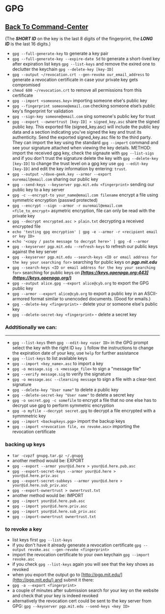 # GPG

## [Back To Command-Center](https://github.com/encryptedninja/command-center/blob/dev/README.md)

(The ***SHORT ID*** on the key is the last 8 digits of the fingerprint, the ***LONG ID*** is the last 16 digits.)

- `gpg --full-generate-key` to generate a key pair
- `gpg --full-generate-key --expire-date 5d` to generate a short-lived key after expiration list keys `gpg --list-keys` and remove the exired one to declutter the keychain `gpg --delete-key [key-ID]`
- `gpg --output ~/revocation.crt --gen-revoke our_email_address` to generate a revocation certificate in case your private key gets compromised
- `chmod 600 ~/revocation.crt` to remove all permissions from this certificate
- `gpg --import <someones.key>` importing someone else's public key
- `gpg --fingerprint someone@email.com` checking someone else’s public key's fingerprint for validation
- `gpg --sign-key someone@email.com` sing someone's public key for trust
- `gpg --export --ownertrust [key-ID] > signed_key.asc` share the signed public key. This exported file (signed_key.asc) will include the public key data and a section indicating you've signed the key and trust its authenticity. Send the exported signed_key.asc file to the third party. They can import the key using the standard `gpg --import` command and see your signature attached when viewing the key details. METHOD: import the received gpg key, check the signaute with `gpg --list-sigs` and if you don't trust the signature delete the key with `gpg --delete-key [key-ID]` to change the trust level on a gpg key use `gpg --edit-key [key-ID]` and edit the key information by entering: `trust`.
- `gpg --output ~/dave-geek.key --armor --export ouremail@email.com` sharing our public key
- `gpg --send-keys --keyserver pgp.mit.edu <fingerprint>` sending our public key to a key server
- `gpg -c --encrypt-to your_name@email.com filename` encrypt a file using symmetric encryption (passwd protected)
- `gpg --encrypt --sign --armor -r ouremail@email.com <file_to_encrypt>` asymetric encryption, file can only be read with the private key
- `gpg --decrypt encrypted.asc > plain.txt` decrypting a received encrypted file
- `echo 'testing gpg encryption' | gpg -e --armor -r <recipient email or key ID>`
- `echo '<copy / paste message to decrypt here>' | gpg -d --armor`
- `gpg --keyserver pgp.mit.edu --refresh-keys` to refresh our public keys against the key server
- `gpg --keyserver pgp.mit.edu --search-keys <ID or email address for the key your searching for>` searching for public keys on ***pgp.mit.edu***
- `gpg --search-keys <ID or email address for the key your searching for>` searching for public keys on ***[https://keys.openpgp.org:443](https://keys.openpgp.org/)***
- `gpg --output alice.gpg --export alice@cyb.org` to export the GPG public key
- `gpg --armor --export alice@cyb.org` to export a public key in an ASCII-armored format similar to unencoded documents. (Good for emails.)
- `gpg --delete-key <fingerprint>` - delete your or someone else's public key
- `gpg --delete-secret-key <fingerprint>` - delete a secret key

### Addtitionally we can:

---

- `gpg --list-keys` then `gpg --edit-key <user ID>` in the GPG prompt select the key with the right ID `key 1` follow the instructions to change the expiration date of your key, use `help` for further assistance
- `gpg --list-keys` to list available keys
- `gpg --import <key_name>.asc` to import a key
- `gpg -o message.sig -s <message_file>` to sign a "message file"
- `gpg --verify message.sig` to verify the signature
- `gpg -o message.asc --clearsing message` to sign a file with a clear-text signature
- `gpg --delete-key "User name"` to delete a public key
- `gpg --delete-secret-key "User name"` to delete a secret key
- `gpg -o secret.gpg -c somefile` to encrypt a file that no one else has to decrypt use gpg to perform symmetric encryption
- `gpg -o myfile --decrypt secret.gpg` to decrypt a file encrypted with a symmmetric key
- `gpg --import <backupkeys.pgp>` import the backup keys
- `gpg --import <revocation file, ex revoke.asc>` importing the revocation certificate

### backing up keys

- `tar -cvpzf gnupg.tar.gz ~/.gnupg`
- another method would be: EXPORT
- `gpg --export --armor your@id.here > your@id.here.pub.asc`
- `gpg --export-secret-keys --armor your@id.here > your@id.here.priv.asc`
- `gpg --export-secret-subkeys --armor your@id.here > your@id.here.sub_priv.asc`
- `gpg --export-ownertrust > ownertrust.txt`
- another method would be: IMPORT
- `gpg --import your@id.here.pub.asc`
- `gpg --import your@id.here.priv.asc`
- `gpg --import your@id.here.sub_priv.asc`
- `gpg --import-ownertrust ownertrust.txt`

### to revoke a key

- list keys first `gpg --list-keys`
- if you don't have it already generate a revocation certificate `gpg --output revoke.asc --gen-revoke <fingerprint>`
- import the revocation certificate to your own keychain `gpg --import revoke.asc`
- if you check `gpg --list-keys` again you will see that the key shows as revoked
- when you export the output go to [http://pgp.mit.edu/](http://pgp.mit.edu/) and submit it there:
- `gpg -a --export <fingerprint>`
- a couple of minutes after submission search for your key on the website and check that your key is indeed revoked
- alternatively the revocation cert could be sent to the key server from GPG: `gpg --keyserver pgp.mit.edu --send-keys <key ID>`
